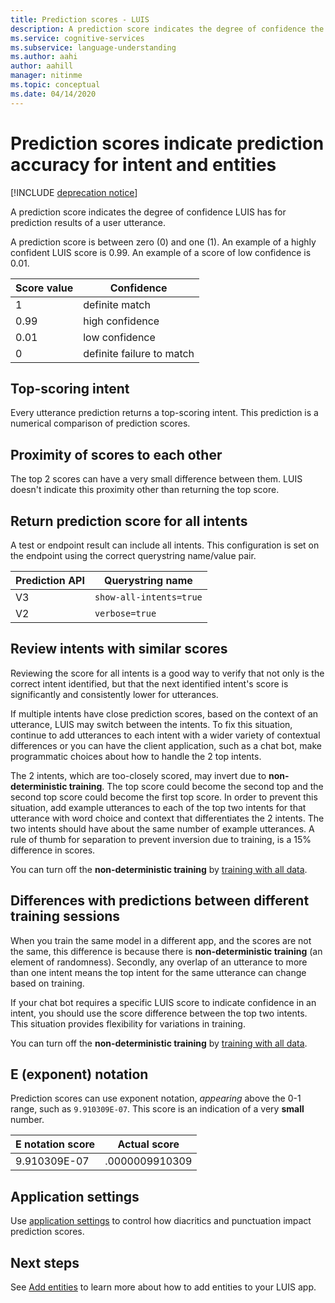 ```yaml
---
title: Prediction scores - LUIS
description: A prediction score indicates the degree of confidence the LUIS API service has for prediction results, based on a user utterance.
ms.service: cognitive-services
ms.subservice: language-understanding
ms.author: aahi
author: aahill
manager: nitinme
ms.topic: conceptual
ms.date: 04/14/2020
---
```


# Prediction scores indicate prediction accuracy for intent and entities

[!INCLUDE [deprecation notice](./includes/deprecation-notice.md)]


A prediction score indicates the degree of confidence LUIS has for prediction results of a user utterance.

A prediction score is between zero (0) and one (1). An example of a highly confident LUIS score is 0.99. An example of a score of low confidence is 0.01.

|Score value|Confidence|
|--|--|
|1|definite match|
|0.99|high confidence|
|0.01|low confidence|
|0|definite failure to match|

## Top-scoring intent

Every utterance prediction returns a top-scoring intent. This prediction is a numerical comparison of prediction scores.

## Proximity of scores to each other

The top 2 scores can have a very small difference between them. LUIS doesn't indicate this proximity other than returning the top score.

## Return prediction score for all intents

A test or endpoint result can include all intents. This configuration is set on the endpoint using the correct querystring name/value pair.

|Prediction API|Querystring name|
|--|--|
|V3|`show-all-intents=true`|
|V2|`verbose=true`|

## Review intents with similar scores

Reviewing the score for all intents is a good way to verify that not only is the correct intent identified, but that the next identified intent's score is significantly and consistently lower for utterances.

If multiple intents have close prediction scores, based on the context of an utterance, LUIS may switch between the intents. To fix this situation, continue to add utterances to each intent with a wider variety of contextual differences or you can have the client application, such as a chat bot, make programmatic choices about how to handle the 2 top intents.

The 2 intents, which are too-closely scored, may invert due to **non-deterministic training**. The top score could become the second top and the second top score could become the first top score. In order to prevent this situation, add example utterances to each of the top two intents for that utterance with word choice and context that differentiates the 2 intents. The two intents should have about the same number of example utterances. A rule of thumb for separation to prevent inversion due to training, is a 15% difference in scores.

You can turn off the **non-deterministic training** by [training with all data](luis-how-to-train.md#train-with-all-data).

## Differences with predictions between different training sessions

When you train the same model in a different app, and the scores are not the same, this difference is because there is **non-deterministic training** (an element of randomness). Secondly, any overlap of an utterance to more than one intent means the top intent for the same utterance can change based on training.

If your chat bot requires a specific LUIS score to indicate confidence in an intent, you should use the score difference between the top two intents. This situation provides flexibility for variations in training.

You can turn off the **non-deterministic training** by [training with all data](luis-how-to-train.md#train-with-all-data).

## E (exponent) notation

Prediction scores can use exponent notation, _appearing_ above the 0-1 range, such as `9.910309E-07`. This score is an indication of a very **small** number.

|E notation score |Actual score|
|--|--|
|9.910309E-07|.0000009910309|

<a name="punctuation"></a>

## Application settings

Use [application settings](luis-reference-application-settings.md) to control how diacritics and punctuation impact prediction scores.

## Next steps

See [Add entities](how-to/entities.md) to learn more about how to add entities to your LUIS app.
